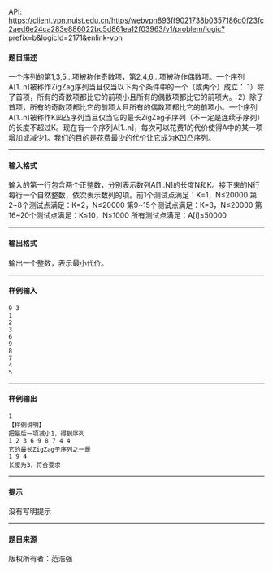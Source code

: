 API: https://client.vpn.nuist.edu.cn/https/webvpn893ff9021738b0357186c0f23fc2aed6e24ca283e886022bc5d861ea12f03963/v1/problem/logic?prefix=b&logicId=2171&enlink-vpn

#### 题目描述

一个序列的第1,3,5...项被称作奇数项，第2,4,6...项被称作偶数项。一个序列A\[1..n\]被称作ZigZag序列当且仅当以下两个条件中的一个（或两个）成立： 1）除了首项，所有的奇数项都比它的前项小且所有的偶数项都比它的前项大。 2）除了首项，所有的奇数项都比它的前项大且所有的偶数项都比它的前项小。一个序列A\[1..n\]被称作K凹凸序列当且仅当它的最长ZigZag子序列（不一定是连续子序列）的长度不超过K。现在有一个序列A\[1..n\]，每次可以花费1的代价使得A中的某一项增加或减少1。我们的目的是花费最少的代价让它成为K凹凸序列。

---

#### 输入格式

输入的第一行包含两个正整数，分别表示数列A\[1..N\]的长度N和K。接下来的N行每行一个自然整数，依次表示数列的项。前1个测试点满足：K=1，N≤20000 第2~8个测试点满足：K=2，N≤20000 第9~15个测试点满足：K=3，N≤20000 第16~20个测试点满足：K≤10，N≤1000 所有测试点满足：A\[i\]≤50000

---

#### 输出格式

输出一个整数，表示最小代价。

---

#### 样例输入
```
9 3
1
2
3
6
9
8
7
4
5
```

---

#### 样例输出
```
1
【样例说明】
把最后一项减小1，得到序列
1 2 3 6 9 8 7 4 4
它的最长ZigZag子序列之一是
1 9 4
长度为3，符合要求
```

---

#### 提示

没有写明提示

---

#### 题目来源

版权所有者：范浩强